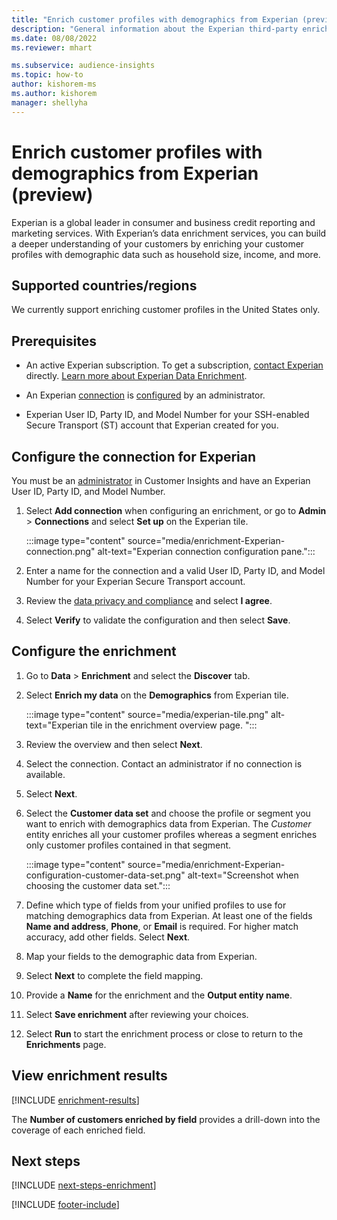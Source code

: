 ```yaml
---
title: "Enrich customer profiles with demographics from Experian (preview)"
description: "General information about the Experian third-party enrichment."
ms.date: 08/08/2022
ms.reviewer: mhart

ms.subservice: audience-insights
ms.topic: how-to
author: kishorem-ms
ms.author: kishorem
manager: shellyha
---
```


# Enrich customer profiles with demographics from Experian (preview)

Experian is a global leader in consumer and business credit reporting and marketing services. With Experian’s data enrichment services, you can build a deeper understanding of your customers by enriching your customer profiles with demographic data such as household size, income, and more.

## Supported countries/regions

We currently support enriching customer profiles in the United States only.

## Prerequisites

- An active Experian subscription. To get a subscription, [contact Experian](https://www.experian.com/marketing-services/contact) directly. [Learn more about Experian Data Enrichment](https://www.experian.com/marketing-services/microsoft?cmpid=ems_web_mci_cdppage).

- An Experian [connection](connections.md) is [configured](#configure-the-connection-for-experian) by an administrator.

- Experian User ID, Party ID, and Model Number for your SSH-enabled Secure Transport (ST) account that Experian created for you.

## Configure the connection for Experian

You must be an [administrator](permissions.md#admin) in Customer Insights and have an Experian User ID, Party ID, and Model Number.

1. Select **Add connection** when configuring an enrichment, or go to **Admin** > **Connections** and select **Set up** on the Experian tile.

   :::image type="content" source="media/enrichment-Experian-connection.png" alt-text="Experian connection configuration pane.":::

1. Enter a name for the connection and a valid User ID, Party ID, and Model Number for your Experian Secure Transport account.

1. Review the [data privacy and compliance](connections.md#data-privacy-and-compliance) and select **I agree**.

1. Select **Verify** to validate the configuration and then select **Save**.

## Configure the enrichment

1. Go to **Data** > **Enrichment** and select the **Discover** tab.

1. Select **Enrich my data** on the **Demographics** from Experian tile.

   :::image type="content" source="media/experian-tile.png" alt-text="Experian tile in the enrichment overview page. ":::

1. Review the overview and then select **Next**.

1. Select the connection. Contact an administrator if no connection is available.

1. Select **Next**.

1. Select the **Customer data set** and choose the profile or segment you want to enrich with demographics data from Experian. The *Customer* entity enriches all your customer profiles whereas a segment enriches only customer profiles contained in that segment.

    :::image type="content" source="media/enrichment-Experian-configuration-customer-data-set.png" alt-text="Screenshot when choosing the customer data set.":::

1. Define which type of fields from your unified profiles to use for matching demographics data from Experian. At least one of the fields **Name and address**, **Phone**, or **Email** is required. For higher match accuracy, add other fields. Select **Next**.

1. Map your fields to the demographic data from Experian.

1. Select **Next** to complete the field mapping.

1. Provide a **Name** for the enrichment and the **Output entity name**.

1. Select **Save enrichment** after reviewing your choices.

1. Select **Run** to start the enrichment process or close to return to the **Enrichments** page.

## View enrichment results

[!INCLUDE [enrichment-results](includes/enrichment-results.md)]

The **Number of customers enriched by field** provides a drill-down into the coverage of each enriched field.

## Next steps

[!INCLUDE [next-steps-enrichment](includes/next-steps-enrichment.md)]

[!INCLUDE [footer-include](includes/footer-banner.md)]

